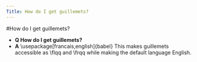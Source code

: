 ```yaml
---
Title: How do I get guillemets?
---
```

#How do I get guillemets?
- **Q How do I get guillemets?**
- **A** \\usepackage[francais,english]{babel}
This makes guillemets accessible as \\flqq and \\frqq while making the default language English.

